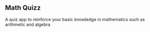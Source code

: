 ## Math Quizz

A quiz app to reinforce your basic knowledge in mathematics such as arithmetic and algebra